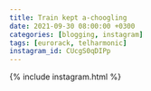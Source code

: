 ```yaml
---
title: Train kept a-choogling 
date: 2021-09-30 08:00:00 +0300
categories: [blogging, instagram]
tags: [eurorack, telharmonic]
instagram_id: CUcgS0qDIPp
---
```


{% include instagram.html %}